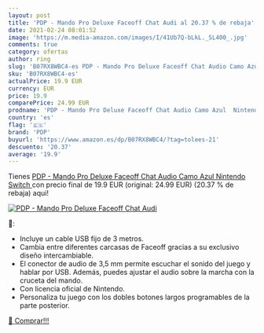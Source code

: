 ```yaml
---
layout: post
title: 'PDP - Mando Pro Deluxe Faceoff Chat Audi al 20.37 % de rebaja'
date: 2021-02-24 08:01:52
image: 'https://m.media-amazon.com/images/I/41Ub7Q-bLkL._SL400_.jpg'
comments: true
category: ofertas
author: ring
slug: 'B07RX8WBC4-es PDP - Mando Pro Deluxe Faceoff Chat Audio Camo Azul...'
sku: 'B07RX8WBC4-es'
actualPrice: 19.9 EUR
currency: EUR
price: 19.9
comparePrice: 24.99 EUR
prodname: 'PDP - Mando Pro Deluxe Faceoff Chat Audio Camo Azul  Nintendo Switch '
country: 'es'
flag: '🇪🇸'
brand: 'PDP'
buyurl: 'https://www.amazon.es/dp/B07RX8WBC4/?tag=tolees-21'
descuento: '20.37'
average: '19.9'
---
```


Tienes [PDP - Mando Pro Deluxe Faceoff Chat Audio Camo Azul  Nintendo Switch ](https://www.amazon.es/dp/B07RX8WBC4/?tag=tolees-21) con precio final de  19.9 EUR (original: 24.99 EUR) (20.37 %  de rebaja) aqui!

[![PDP - Mando Pro Deluxe Faceoff Chat Audi](https://m.media-amazon.com/images/I/41Ub7Q-bLkL._SL400_.jpg)](https://www.amazon.es/dp/B07RX8WBC4/?tag=tolees-21)

🔎:

- Incluye un cable USB fijo de 3 metros.
- Cambia entre diferentes carcasas de Faceoff gracias a su exclusivo diseño intercambiable.
- El conector de audio de 3,5 mm permite escuchar el sonido del juego y hablar por USB. Además, puedes ajustar el audio sobre la marcha con la cruceta del mando.
- Con licencia oficial de Nintendo.
- Personaliza tu juego con los dobles botones largos programables de la parte posterior.

[🛒 Comprar!!!](https://www.amazon.es/dp/B07RX8WBC4/?tag=tolees-21)
